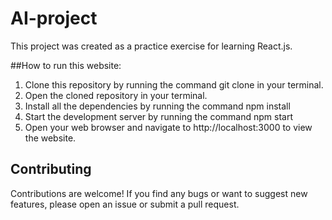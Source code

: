 # AI-project
This project was created as a practice exercise for learning React.js.

##How to run this website: 

1. Clone this repository by running the command
git clone <link to this repository> in your terminal.
2. Open the cloned repository in your terminal.
3. Install all the dependencies by running the command
npm install
4. Start the development server by running the command
npm start
5. Open your web browser and navigate to http://localhost:3000
to view the website.

## Contributing
Contributions are welcome! If you find any bugs or want to suggest new features, please open an issue or submit a pull request.
